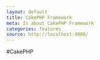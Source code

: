 ```yaml
---
layout: default
title: CakePHP Framework
meta: Is about CakePHP Framework
categories: features
source: http://localhost:4000/
---
```

#CakePHP